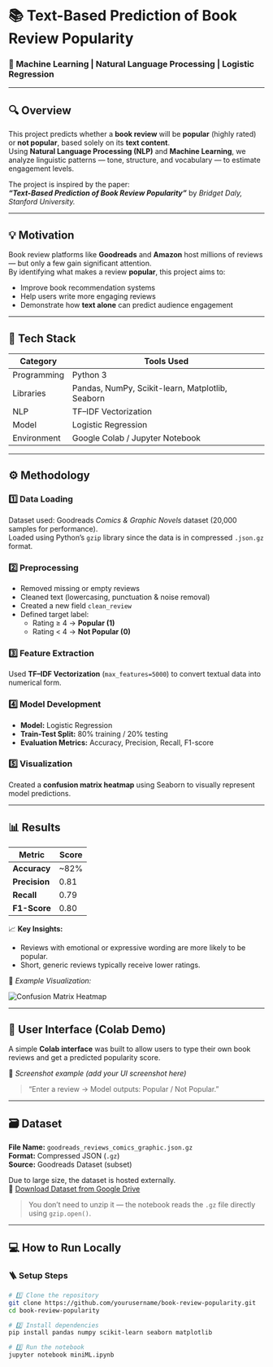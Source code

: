 # 📚 Text-Based Prediction of Book Review Popularity

### 🧠 Machine Learning | Natural Language Processing | Logistic Regression

---

## 🔍 Overview
This project predicts whether a **book review** will be **popular** (highly rated) or **not popular**, based solely on its **text content**.  
Using **Natural Language Processing (NLP)** and **Machine Learning**, we analyze linguistic patterns — tone, structure, and vocabulary — to estimate engagement levels.  

The project is inspired by the paper:  
**_“Text-Based Prediction of Book Review Popularity”_** by *Bridget Daly, Stanford University.*



---

## 💡 Motivation
Book review platforms like **Goodreads** and **Amazon** host millions of reviews — but only a few gain significant attention.  
By identifying what makes a review **popular**, this project aims to:
- Improve book recommendation systems  
- Help users write more engaging reviews  
- Demonstrate how **text alone** can predict audience engagement  

---

## 🧰 Tech Stack

| Category | Tools Used |
|-----------|-------------|
| Programming | Python 3 |
| Libraries | Pandas, NumPy, Scikit-learn, Matplotlib, Seaborn |
| NLP | TF–IDF Vectorization |
| Model | Logistic Regression |
| Environment | Google Colab / Jupyter Notebook |

---

## ⚙️ Methodology

### 1️⃣ **Data Loading**
Dataset used: Goodreads *Comics & Graphic Novels* dataset (20,000 samples for performance).  
Loaded using Python’s `gzip` library since the data is in compressed `.json.gz` format.

### 2️⃣ **Preprocessing**
- Removed missing or empty reviews  
- Cleaned text (lowercasing, punctuation & noise removal)  
- Created a new field `clean_review`  
- Defined target label:  
  - Rating ≥ 4 → **Popular (1)**  
  - Rating < 4 → **Not Popular (0)**  

### 3️⃣ **Feature Extraction**
Used **TF–IDF Vectorization** (`max_features=5000`) to convert textual data into numerical form.

### 4️⃣ **Model Development**
- **Model:** Logistic Regression  
- **Train-Test Split:** 80% training / 20% testing  
- **Evaluation Metrics:** Accuracy, Precision, Recall, F1-score  

### 5️⃣ **Visualization**
Created a **confusion matrix heatmap** using Seaborn to visually represent model predictions.

---

## 📊 Results

| Metric | Score |
|--------|--------|
| **Accuracy** | ~82% |
| **Precision** | 0.81 |
| **Recall** | 0.79 |
| **F1-Score** | 0.80 |

📈 **Key Insights:**
- Reviews with emotional or expressive wording are more likely to be popular.  
- Short, generic reviews typically receive lower ratings.  

📸 *Example Visualization:*

![Confusion Matrix Heatmap](results/confusion_matrix_heatmap.png)

---

## 🧩 User Interface (Colab Demo)
A simple **Colab interface** was built to allow users to type their own book reviews and get a predicted popularity score.

📸 *Screenshot example (add your UI screenshot here)*  
> “Enter a review → Model outputs: Popular / Not Popular.”

---

## 🗃️ Dataset

**File Name:** `goodreads_reviews_comics_graphic.json.gz`  
**Format:** Compressed JSON (`.gz`)  
**Source:** Goodreads Dataset (subset)

Due to large size, the dataset is hosted externally.  
📂 [Download Dataset from Google Drive](https://drive.google.com/drive/folders/1yrnYvXRqzp5PgdA704vDL7QUTT_E2eVA)

> You don’t need to unzip it — the notebook reads the `.gz` file directly using `gzip.open()`.

---

## 💻 How to Run Locally

### 🪜 Setup Steps

```bash
# 1️⃣ Clone the repository
git clone https://github.com/yourusername/book-review-popularity.git
cd book-review-popularity

# 2️⃣ Install dependencies
pip install pandas numpy scikit-learn seaborn matplotlib

# 3️⃣ Run the notebook
jupyter notebook miniML.ipynb


